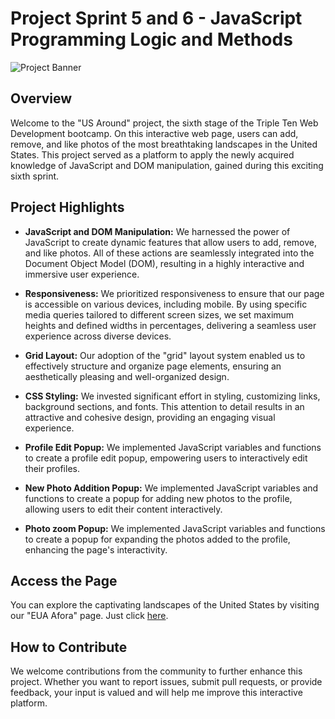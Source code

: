 # Project Sprint 5 and 6 - JavaScript Programming Logic and Methods

![Project Banner](https://images.unsplash.com/photo-1669023414162-5bb06bbff0ec?auto=format&fit=crop&q=80&w=1932&ixlib=rb-4.0.3&ixid=M3wxMjA3fDB8MHxwaG90by1wYWdlfHx8fGVufDB8fHx8fA%3D%3D)

## Overview

Welcome to the "US Around" project, the sixth stage of the Triple Ten Web Development bootcamp. On this interactive web page, users can add, remove, and like photos of the most breathtaking landscapes in the United States. This project served as a platform to apply the newly acquired knowledge of JavaScript and DOM manipulation, gained during this exciting sixth sprint.

## Project Highlights

- **JavaScript and DOM Manipulation:** We harnessed the power of JavaScript to create dynamic features that allow users to add, remove, and like photos. All of these actions are seamlessly integrated into the Document Object Model (DOM), resulting in a highly interactive and immersive user experience.

- **Responsiveness:** We prioritized responsiveness to ensure that our page is accessible on various devices, including mobile. By using specific media queries tailored to different screen sizes, we set maximum heights and defined widths in percentages, delivering a seamless user experience across diverse devices.

- **Grid Layout:** Our adoption of the "grid" layout system enabled us to effectively structure and organize page elements, ensuring an aesthetically pleasing and well-organized design.

- **CSS Styling:** We invested significant effort in styling, customizing links, background sections, and fonts. This attention to detail results in an attractive and cohesive design, providing an engaging visual experience.

- **Profile Edit Popup:** We implemented JavaScript variables and functions to create a profile edit popup, empowering users to interactively edit their profiles.

- **New Photo Addition Popup:** We implemented JavaScript variables and functions to create a popup for adding new photos to the profile, allowing users to edit their content interactively.

- **Photo zoom Popup:** We implemented JavaScript variables and functions to create a popup for expanding the photos added to the profile, enhancing the page's interactivity.

## Access the Page

You can explore the captivating landscapes of the United States by visiting our "EUA Afora" page. Just click [here](https://olivetha.github.io/web_project_around/).

## How to Contribute

We welcome contributions from the community to further enhance this project. Whether you want to report issues, submit pull requests, or provide feedback, your input is valued and will help me improve this interactive platform.
